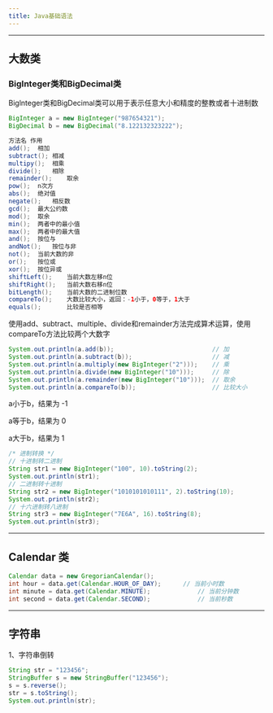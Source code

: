 ```yaml
---
title: Java基础语法
---
```


---

## 大数类

### BigInteger类和BigDecimal类

Biglnteger类和BigDecimal类可以用于表示任意大小和精度的整教或者十进制数

```Java
BigInteger a = new BigInteger("987654321");
BigDecimal b = new BigDecimal("8.122132323222");
```

```Java
方法名	作用
add();	相加
subtract();	相减
multipy();	相乘
divide();	相除
remainder();	取余
pow();	n次方
abs();	绝对值
negate();	相反数
gcd();	最大公约数
mod();	取余
min();	两者中的最小值
max();	两者中的最大值
and();	按位与
andNot();	按位与非
not();	当前大数的非
or();	按位或
xor();	按位异或
shiftLeft();	当前大数左移n位
shiftRight();	当前大数右移n位
bitLength();	当前大数的二进制位数
compareTo();	大数比较大小，返回：-1小于，0等于，1大于
equals();		比较是否相等
```

使用add、subtract、multiple、divide和remainder方法完成算术运算，使用compareTo方法比较两个大数字

```java
System.out.println(a.add(b));							// 加
System.out.println(a.subtract(b));						// 减
System.out.println(a.multiply(new BigInteger("2")));	// 乘		
System.out.println(a.divide(new BigInteger("10")));		// 除
System.out.println(a.remainder(new BigInteger("10")));	// 取余
System.out.println(a.compareTo(b)); 					// 比较大小
```

a小于b，结果为 -1

a等于b，结果为 0

a大于b，结果为 1

```Java
/* 进制转换 */
// 十进制转二进制
String str1 = new BigInteger("100", 10).toString(2);
System.out.println(str1);
// 二进制转十进制
String str2 = new BigInteger("1010101010111", 2).toString(10);
System.out.println(str2);
// 十六进制转八进制
String str3 = new BigInteger("7E6A", 16).toString(8);
System.out.println(str3);
```



---

## Calendar 类

```Java
Calendar data = new GregorianCalendar();
int hour = data.get(Calendar.HOUR_OF_DAY);		// 当前小时数
int minute = data.get(Calendar.MINUTE);				// 当前分钟数
int second = data.get(Calendar.SECOND);				// 当前秒数
```

---

## 字符串

1、字符串倒转

```Java
String str = "123456";
StringBuffer s = new StringBuffer("123456"); 
s = s.reverse();
str = s.toString();
System.out.println(str);
```

